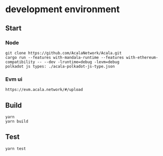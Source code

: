 # development environment
## Start 

### Node
    git clone https://github.com/AcalaNetwork/Acala.git
    cargo run --features with-mandala-runtime --features with-ethereum-compatibility -- --dev -lruntime=debug -levm=debug 
    polkadot js types: ./acala-polkadot-js-type.json

### Evm ui
    https://evm.acala.network/#/upload


## Build
    yarn
    yarn build

## Test
    yarn test

